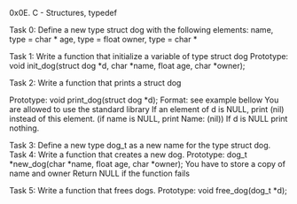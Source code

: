 0x0E. C - Structures, typedef

Task 0: Define a new type struct dog with the following elements:
	name, type = char *
	age, type = float
	owner, type = char *

Task 1: Write a function that initialize a variable of type struct dog
	Prototype: void init_dog(struct dog *d, char *name, float age, char *owner);

Task 2: Write a function that prints a struct dog

Prototype: void print_dog(struct dog *d);
Format: see example bellow
You are allowed to use the standard library
If an element of d is NULL, print (nil) instead of this element. (if name is NULL, print Name: (nil))
If d is NULL print nothing.

Task 3: Define a new type dog_t as a new name for the type struct dog.
Task 4: Write a function that creates a new dog.
	Prototype: dog_t *new_dog(char *name, float age, char *owner);
You have to store a copy of name and owner
Return NULL if the function fails

Task 5: Write a function that frees dogs.
	Prototype: void free_dog(dog_t *d);
